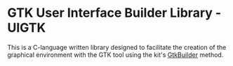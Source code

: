 # GTK User Interface Builder Library - UIGTK

This is a C-language written library designed to facilitate the creation of the graphical environment with the GTK tool using the kit's [GtkBuilder](https://developer.gnome.org/gtk3/stable/GtkBuilder.html) method.



